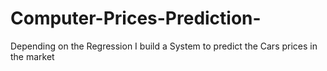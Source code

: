 # Computer-Prices-Prediction-

Depending on the Regression I build a System to predict the Cars prices in the market
